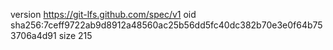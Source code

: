 version https://git-lfs.github.com/spec/v1
oid sha256:7ceff9722ab9d8912a48560ac25b56dd5fc40dc382b70e3e0f64b753706a4d91
size 215
